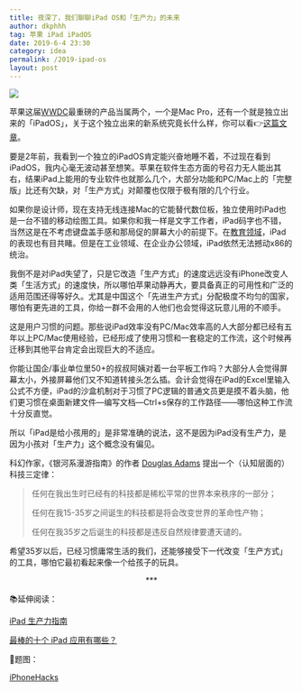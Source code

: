 ```yaml
---
title: 夜深了，我们聊聊iPad OS和「生产力」的未来
author: dkphhh
tag: 苹果 iPad iPadOS
date: 2019-6-4 23:30
category: idea
permalink: /2019-ipad-os
layout: post
---
```


![](https://i.loli.net/2019/06/04/5cf68e05143e830304.jpg)

苹果这届[WWDC](https://www.ifanr.com/1219811)最重磅的产品当属两个，一个是Mac Pro，还有一个就是独立出来的「iPadOS」，关于这个独立出来的新系统究竟长什么样，你可以看👉[这篇文章](https://www.ifanr.com/1220082)。

要是2年前，我看到一个独立的iPadOS肯定能兴奋地睡不着，不过现在看到iPadOS，我内心毫无波动甚至想笑。苹果在软件生态方面的号召力无人能出其右，结果iPad上能用的专业软件也就那么几个，大部分功能和PC/Mac上的「完整版」比还有欠缺，对「生产方式」对颠覆也仅限于极有限的几个行业。

如果你是设计师，现在支持无线连接Mac的它能替代数位板，独立使用时iPad也是一台不错的移动绘图工具。如果你和我一样是文字工作者，iPad码字也不错，当然这是在不考虑键盘盖手感和那局促的屏幕大小的前提下。在[教育领域](https://36kr.com/p/5127246)，iPad的表现也有目共睹。但是在工业领域、在企业办公领域，iPad依然无法撼动x86的统治。

我倒不是对iPad失望了，只是它改造「生产方式」的速度远远没有iPhone改变人类「生活方式」的速度快，所以哪怕苹果动静再大，要具备真正的可用性和广泛的适用范围还得等好久。尤其是中国这个「先进生产方式」分配极度不均匀的国家，哪怕有更先进的工具，你给一群不会用的人他们也会觉得这玩意儿用的不顺手。

这是用户习惯的问题。那些说iPad效率没有PC/Mac效率高的人大部分都已经有五年以上PC/Mac使用经验，已经形成了使用习惯和一套稳定的工作流，这个时候再迁移到其他平台肯定会出现巨大的不适应。

你能让国企/事业单位里50+的叔叔阿姨对着一台平板工作吗？大部分人会觉得屏幕太小，外接屏幕他们又不知道转接头怎么插。会计会觉得在iPad的Excel里输入公式不方便，iPad的沙盒机制对于习惯了PC逻辑的普通文员更是摸不着头脑，他们更习惯在桌面新建文件—编写文档—Ctrl+s保存的工作路径——哪怕这种工作流十分反直觉。

所以「iPad是给小孩用的」是非常准确的说法，这不是因为iPad没有生产力，是因为小孩对「生产力」这个概念没有偏见。

科幻作家，《银河系漫游指南》的作者 [Douglas  Adams](https://zh.wikipedia.org/wiki/%E9%81%93%E6%A0%BC%E6%8B%89%E6%96%AF%C2%B7%E4%BA%9A%E5%BD%93%E6%96%AF) 提出一个（认知层面的）科技三定律：

> 任何在我出生时已经有的科技都是稀松平常的世界本来秩序的一部分；
>
> 任何在我15-35岁之间诞生的科技都是将会改变世界的革命性产物；
>
> 任何在我35岁之后诞生的科技都是违反自然规律要遭天谴的。

希望35岁以后，已经习惯庸常生活的我们，还能够接受下一代改变「生产方式」的工具，哪怕它最初看起来像一个给孩子的玩具。

<center>***</center>

📚延伸阅读：

[iPad 生产力指南](https://sspai.com/post/34707#toc_0)

[最棒的十个 iPad 应用有哪些？](https://zhuanlan.zhihu.com/p/57098025)

🌆题图：

[iPhoneHacks](http://www.iphonehacks.com/2019/06/how-install-ipados-13-beta-ipad-pro.html)